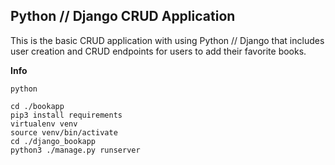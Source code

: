 ## Python // Django CRUD Application

This is the basic CRUD application with using Python // Django that includes user creation and CRUD endpoints for users to add their favorite books.

**Info**

```
python

cd ./bookapp
pip3 install requirements
virtualenv venv
source venv/bin/activate
cd ./django_bookapp
python3 ./manage.py runserver
```
